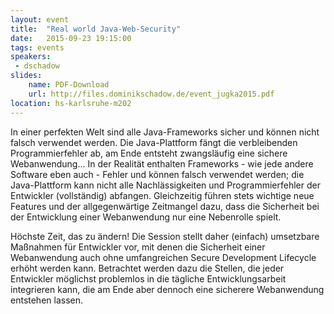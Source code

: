 ```yaml
---
layout: event
title:  "Real world Java-Web-Security"
date:   2015-09-23 19:15:00
tags: events
speakers:
 - dschadow
slides: 
    name: PDF-Download
    url: http://files.dominikschadow.de/event_jugka2015.pdf
location: hs-karlsruhe-m202
---
```


In einer perfekten Welt sind alle Java-Frameworks sicher und können nicht falsch verwendet werden. Die Java-Plattform fängt die verbleibenden Programmierfehler ab, am Ende entsteht zwangsläufig eine sichere Webanwendung... In der Realität enthalten Frameworks - wie jede andere Software eben auch - Fehler und können falsch verwendet werden; die Java-Plattform kann nicht alle Nachlässigkeiten und Programmierfehler der Entwickler (vollständig) abfangen. Gleichzeitig führen stets wichtige neue Features und der allgegenwärtige Zeitmangel dazu, dass die Sicherheit bei der Entwicklung einer Webanwendung nur eine Nebenrolle spielt.

Höchste Zeit, das zu ändern! Die Session stellt daher (einfach) umsetzbare Maßnahmen für Entwickler vor, mit denen die Sicherheit einer Webanwendung auch ohne umfangreichen Secure Development Lifecycle erhöht werden kann. Betrachtet werden dazu die Stellen, die jeder Entwickler möglichst problemlos in die tägliche Entwicklungsarbeit integrieren kann, die am Ende aber dennoch eine sicherere Webanwendung entstehen lassen.
